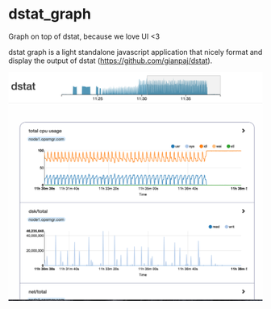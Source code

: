 # dstat_graph
Graph on top of dstat, because we love UI &lt;3 

dstat graph is a light standalone javascript application that nicely format and display the output of dstat (https://github.com/gianpaj/dstat).

![alt tag](https://raw.githubusercontent.com/Dabz/dstat_graph/master/images/example.png)
